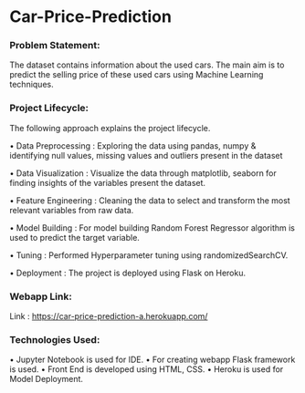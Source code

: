 # Car-Price-Prediction

### Problem Statement:
The dataset contains information about the used cars.
The main aim is to predict the selling price of these used cars using Machine Learning techniques.

### Project Lifecycle:
The following approach explains the project lifecycle.

• Data Preprocessing : Exploring the data using pandas, numpy & identifying null values, missing values and outliers present in the dataset

• Data Visualization : Visualize the data through matplotlib, seaborn for finding insights of the variables present the dataset.

• Feature Engineering : Cleaning the data to select and transform the most relevant variables from raw data.

• Model Building : For model building Random Forest Regressor algorithm is used to predict the target variable.

• Tuning : Performed Hyperparameter tuning using randomizedSearchCV.

• Deployment : The project is deployed using Flask on Heroku.

### Webapp Link:
Link : https://car-price-prediction-a.herokuapp.com/

### Technologies Used:
• Jupyter Notebook is used for IDE.
• For creating webapp Flask framework is used.
• Front End is developed using HTML, CSS.
• Heroku is used for Model Deployment.
